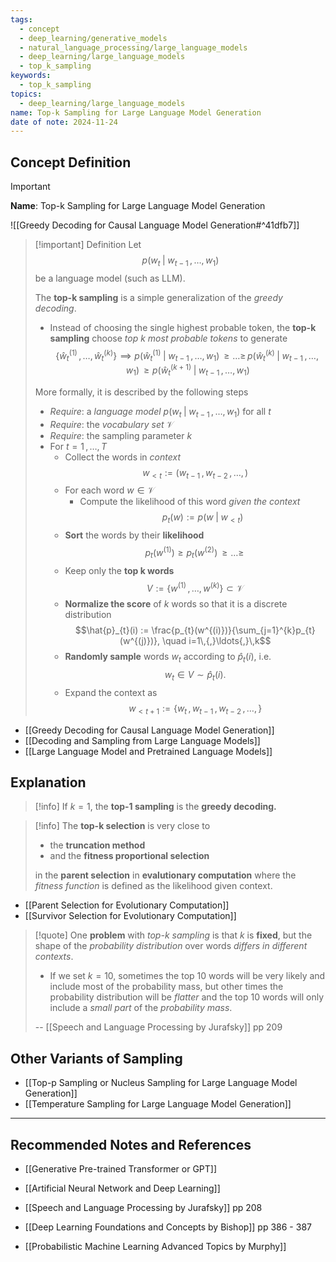 ```yaml
---
tags:
  - concept
  - deep_learning/generative_models
  - natural_language_processing/large_language_models
  - deep_learning/large_language_models
  - top_k_sampling
keywords:
  - top_k_sampling
topics:
  - deep_learning/large_language_models
name: Top-k Sampling for Large Language Model Generation
date of note: 2024-11-24
---
```


## Concept Definition

>[!important]
>**Name**: Top-k Sampling for Large Language Model Generation

![[Greedy Decoding for Causal Language Model Generation#^41dfb7]]

>[!important] Definition
>Let $$p(w_{t}\;|\;w_{t-1}\,{,}\ldots{,}\,w_{1})$$ be a language model (such as LLM).
>
>The **top-k sampling** is a simple generalization of the *greedy decoding*. 
>- Instead of choosing the single highest probable token, the **top-k sampling** choose *top k most probable tokens* to generate $$\{ \hat{w}_{t}^{(1)} \,{,}\ldots{,}\, \hat{w}_{t}^{(k)}\} \implies p(\hat{w}_{t}^{(1)} \;|\;w_{t-1}\,{,}\ldots{,}\,w_{1}) \,{\ge}\ldots{\ge}\,p(\hat{w}_{t}^{(k)} \;|\;w_{t-1}\,{,}\ldots{,}\,w_{1})\, \ge p(\hat{w}_{t}^{(k+1)} \;|\;w_{t-1}\,{,}\ldots{,}\,w_{1})  $$
>  
>More formally, it is described by the following steps
>- *Require*: a *language model*   $p(w_{t}\;|\;w_{t-1}\,{,}\ldots{,}\,w_{1})$ for all $t$
>- *Require*: the *vocabulary set* $\mathcal{V}$
>- *Require*: the sampling parameter $k$
>- For $t=1\,{,}\ldots{,}\,T$
>	- Collect the words in *context* $$w_{<t} := (w_{t-1}\,,w_{t-2} \,{,}\ldots{,}\,)$$
>	- For each word $w\in \mathcal{V}$
>		- Compute the likelihood of this word *given the context* $$p_{t}(w) := p(w\;|\;w_{<t})$$
>	- **Sort** the words by their **likelihood** $$p_{t}(w^{(1)}) \ge p_{t}(w^{(2)}) \,{\ge}\ldots{\ge}\,$$
>	- Keep only the **top k words** $$V := \{ w^{(1)} \,{,}\ldots{,}\, w^{(k)}\} \subset \mathcal{V}$$
>	- **Normalize the score** of $k$ words so that it is a discrete distribution $$\hat{p}_{t}(i) := \frac{p_{t}(w^{(i)})}{\sum_{j=1}^{k}p_{t}(w^{(j)})}, \quad i=1\,{,}\ldots{,}\,k$$
>	- **Randomly sample** words $w_{t}$ according to $\hat{p}_{t}(i)$, i.e. $$w_{t} \in V \sim \hat{p}_{t}(i).$$
>	- Expand the context as $$w_{<t+1} := \{ w_{t}\,, w_{t-1}\,,w_{t-2} \,{,}\ldots{,}\,\}$$

- [[Greedy Decoding for Causal Language Model Generation]]
- [[Decoding and Sampling from Large Language Models]]
- [[Large Language Model and Pretrained Language Models]]

## Explanation

>[!info]
>If $k=1$, the **top-1 sampling** is the **greedy decoding.**


>[!info]
>The **top-k selection** is very close to 
>- the **truncation method** 
>- and the **fitness proportional selection** 
>
>in the **parent selection** in **evalutionary computation** where the *fitness function* is defined as the likelihood given context.

- [[Parent Selection for Evolutionary Computation]]
- [[Survivor Selection for Evolutionary Computation]]

>[!quote]
>One **problem** with *top-k sampling* is that $k$ is **fixed**, but the shape of the *probability  distribution* over words *differs in different contexts*. 
>- If we set $k = 10$, sometimes  the top $10$ words will be very likely and include most of the probability mass, but  other times the probability distribution will be *flatter* and the top $10$ words will only  include a *small part* of the *probability mass*.
>  
>  
>-- [[Speech and Language Processing by Jurafsky]] pp 209  


## Other Variants of Sampling

- [[Top-p Sampling or Nucleus Sampling for Large Language Model Generation]]
- [[Temperature Sampling for Large Language Model Generation]]


-----------
##  Recommended Notes and References


- [[Generative Pre-trained Transformer or GPT]]
- [[Artificial Neural Network and Deep Learning]]

- [[Speech and Language Processing by Jurafsky]] pp 208
- [[Deep Learning Foundations and Concepts by Bishop]] pp 386 - 387
- [[Probabilistic Machine Learning Advanced Topics by Murphy]]